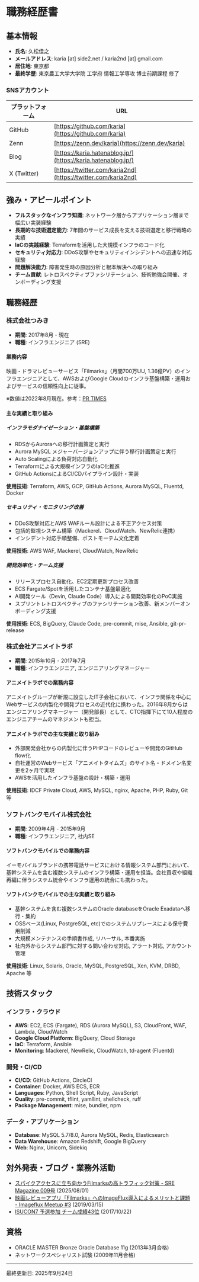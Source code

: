 # 職務経歴書

## 基本情報

- **氏名**: 久松佳之
- **メールアドレス**: karia [at] side2.net / karia2nd [at] gmail.com
- **居住地**: 東京都
- **最終学歴**: 東京農工大学大学院 工学府 情報工学専攻 博士前期課程 修了

### SNSアカウント

| プラットフォーム | URL |
|---|---|
| GitHub | [https://github.com/karia](https://github.com/karia) |
| Zenn | [https://zenn.dev/karia](https://zenn.dev/karia) |
| Blog | [https://karia.hatenablog.jp/](https://karia.hatenablog.jp/) |
| X (Twitter) | [https://twitter.com/karia2nd](https://twitter.com/karia2nd) |

## 強み・アピールポイント

- **フルスタックなインフラ知識**: ネットワーク層からアプリケーション層まで幅広い実装経験
- **長期的な技術選定能力**: 7年間のサービス成長を支える技術選定と移行戦略の実績
- **IaCの実践経験**: Terraformを活用した大規模インフラのコード化
- **セキュリティ対応力**: DDoS攻撃やセキュリティインシデントへの迅速な対応経験
- **問題解決能力**: 障害発生時の原因分析と根本解決への取り組み
- **チーム貢献**: レトロスペクティブファシリテーション、技術勉強会開催、オンボーディング支援

## 職務経歴

### 株式会社つみき

- **期間**: 2017年8月 - 現在
- **職種**: インフラエンジニア (SRE)

#### 業務内容

映画・ドラマレビューサービス「Filmarks」（月間700万UU, 1.36億PV）のインフラエンジニアとして、AWSおよびGoogle Cloudのインフラ基盤構築・運用およびサービスの信頼性向上に従事。

※数値は2022年8月現在。参考：[PR TIMES](https://prtimes.jp/main/html/rd/p/000000280.000008641.html)

#### 主な実績と取り組み

##### インフラモダナイゼーション・基盤構築

- RDSからAuroraへの移行計画策定と実行
- Aurora MySQL メジャーバージョンアップに伴う移行計画策定と実行
- Auto Scalingによる負荷対応自動化
- Terraformによる大規模インフラのIaC化推進
- GitHub ActionsによるCI/CDパイプライン設計・実装

**使用技術**: Terraform, AWS, GCP, GitHub Actions, Aurora MySQL, Fluentd, Docker

##### セキュリティ・モニタリング改善

- DDoS攻撃対応とAWS WAFルール設計による不正アクセス対策
- 包括的監視システム構築（Mackerel、CloudWatch、NewRelic連携）
- インシデント対応手順整備、ポストモーテム文化定着

**使用技術**: AWS WAF, Mackerel, CloudWatch, NewRelic

##### 開発効率化・チーム支援

- リリースプロセス自動化、EC2定期更新プロセス改善
- ECS Fargate/Spotを活用したコンテナ基盤最適化
- AI開発ツール（Devin, Claude Code）導入による開発効率化のPoC実施
- スプリントレトロスペクティブのファシリテーション改善、新メンバーオンボーディング支援

**使用技術**: ECS, BigQuery, Claude Code, pre-commit, mise, Ansible, git-pr-release

### 株式会社アニメイトラボ

- **期間**: 2015年10月 - 2017年7月
- **職種**: インフラエンジニア, エンジニアリングマネージャー

#### アニメイトラボでの業務内容

アニメイトグループが新規に設立したIT子会社において、インフラ関係を中心にWebサービスの内製化や開発プロセスの近代化に携わった。2016年8月からはエンジニアリングマネージャー（開発部長）として、CTO指揮下にて10人程度のエンジニアチームのマネジメントも担当。

#### アニメイトラボでの主な実績と取り組み

- 外部開発会社からの内製化に伴うPHPコードのレビューや開発のGitHub flow化
- 自社運営のWebサービス「アニメイトタイムズ」のサイト名・ドメイン名変更を2ヶ月で実現
- AWSを活用したインフラ基盤の設計・構築・運用

**使用技術**: IDCF Private Cloud, AWS, MySQL, nginx, Apache, PHP, Ruby, Git 等

### ソフトバンクモバイル株式会社

- **期間**: 2009年4月 - 2015年9月
- **職種**: インフラエンジニア, 社内SE

#### ソフトバンクモバイルでの業務内容

イーモバイルブランドの携帯電話サービスにおける情報システム部門において、基幹システムを含む複数システムのインフラ構築・運用を担当。会社買収や組織再編に伴うシステム統合やインフラ運用の統合にも携わった。

#### ソフトバンクモバイルでの主な実績と取り組み

- 基幹システムを含む複数システムのOracle databaseをOracle Exadataへ移行・集約
- OSSベース(Linux, PostgreSQL, etc)でのシステムリプレースによる保守費用削減
- 大規模メンテナンスの手順書作成, リハーサル, 本番実施
- 社内外からシステム部門に対する問い合わせ対応, アラート対応, アカウント管理

**使用技術**: Linux, Solaris, Oracle, MySQL, PostgreSQL, Xen, KVM, DRBD, Apache 等

## 技術スタック

### インフラ・クラウド

- **AWS**: EC2, ECS (Fargate), RDS (Aurora MySQL), S3, CloudFront, WAF, Lambda, CloudWatch
- **Google Cloud Platform**: BigQuery, Cloud Storage
- **IaC**: Terraform, Ansible
- **Monitoring**: Mackerel, NewRelic, CloudWatch, td-agent (Fluentd)

### 開発・CI/CD

- **CI/CD**: GitHub Actions, CircleCI
- **Container**: Docker, AWS ECS, ECR
- **Languages**: Python, Shell Script, Ruby, JavaScript
- **Quality**: pre-commit, tflint, yamllint, shellcheck, ruff
- **Package Management**: mise, bundler, npm

### データ・アプリケーション

- **Database**: MySQL 5.7/8.0, Aurora MySQL, Redis, Elasticsearch
- **Data Warehouse**: Amazon Redshift, Google BigQuery
- **Web**: Nginx, Unicorn, Sidekiq

## 対外発表・ブログ・業務外活動

- [スパイクアクセスに立ち向かうFilmarksの高トラフィック対策 - SRE Magazine 009号](https://sre-magazine.net/articles/9/karia/)
  (2025/08/01)
- [映画レビューアプリ「Filmarks」へのImageFlux導入によるメリットと課題 - Imageflux Meetup #3](https://speakerdeck.com/karia/filmarkshefalseimagefluxdao-ru-niyorumeritutotoke-ti)
  (2019/03/15)
- [ISUCON7 予選参加 チーム成績43位](https://karia.hatenablog.jp/entry/2017/10/23/030749) (2017/10/22)

## 資格

- ORACLE MASTER Bronze Oracle Database 11g (2013年3月合格)
- ネットワークスペシャリスト試験 (2009年11月合格)

---

最終更新日: 2025年9月24日
